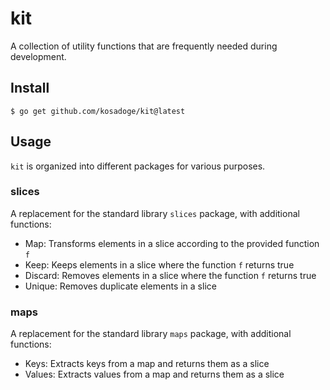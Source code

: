 # kit
A collection of utility functions that are frequently needed during development.

## Install
```
$ go get github.com/kosadoge/kit@latest
```

## Usage
`kit` is organized into different packages for various purposes.

### slices
A replacement for the standard library `slices` package, with additional functions:

- Map: Transforms elements in a slice according to the provided function `f`
- Keep: Keeps elements in a slice where the function `f` returns true
- Discard: Removes elements in a slice where the function `f` returns true
- Unique: Removes duplicate elements in a slice

### maps
A replacement for the standard library `maps` package, with additional functions:

- Keys: Extracts keys from a map and returns them as a slice
- Values: Extracts values from a map and returns them as a slice